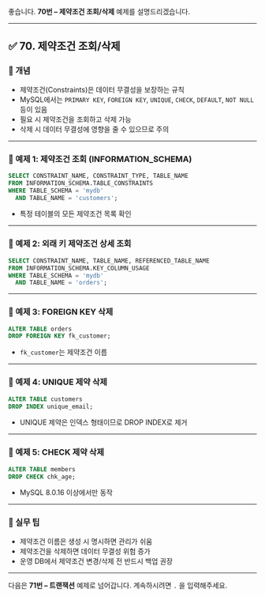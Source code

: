 좋습니다.
**70번 – 제약조건 조회/삭제** 예제를 설명드리겠습니다.

---

## ✅ 70. 제약조건 조회/삭제

### 📌 개념

* 제약조건(Constraints)은 데이터 무결성을 보장하는 규칙
* MySQL에서는 `PRIMARY KEY`, `FOREIGN KEY`, `UNIQUE`, `CHECK`, `DEFAULT`, `NOT NULL` 등이 있음
* 필요 시 제약조건을 조회하고 삭제 가능
* 삭제 시 데이터 무결성에 영향을 줄 수 있으므로 주의

---

### 📄 예제 1: 제약조건 조회 (INFORMATION\_SCHEMA)

```sql
SELECT CONSTRAINT_NAME, CONSTRAINT_TYPE, TABLE_NAME
FROM INFORMATION_SCHEMA.TABLE_CONSTRAINTS
WHERE TABLE_SCHEMA = 'mydb'
  AND TABLE_NAME = 'customers';
```

* 특정 테이블의 모든 제약조건 목록 확인

---

### 📄 예제 2: 외래 키 제약조건 상세 조회

```sql
SELECT CONSTRAINT_NAME, TABLE_NAME, REFERENCED_TABLE_NAME
FROM INFORMATION_SCHEMA.KEY_COLUMN_USAGE
WHERE TABLE_SCHEMA = 'mydb'
  AND TABLE_NAME = 'orders';
```

---

### 📄 예제 3: FOREIGN KEY 삭제

```sql
ALTER TABLE orders
DROP FOREIGN KEY fk_customer;
```

* `fk_customer`는 제약조건 이름

---

### 📄 예제 4: UNIQUE 제약 삭제

```sql
ALTER TABLE customers
DROP INDEX unique_email;
```

* UNIQUE 제약은 인덱스 형태이므로 DROP INDEX로 제거

---

### 📄 예제 5: CHECK 제약 삭제

```sql
ALTER TABLE members
DROP CHECK chk_age;
```

* MySQL 8.0.16 이상에서만 동작

---

### 🧠 실무 팁

* 제약조건 이름은 생성 시 명시하면 관리가 쉬움
* 제약조건을 삭제하면 데이터 무결성 위험 증가
* 운영 DB에서 제약조건 변경/삭제 전 반드시 백업 권장

---

다음은 **71번 – 트랜잭션** 예제로 넘어갑니다.
계속하시려면 `.` 을 입력해주세요.
